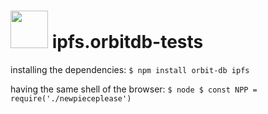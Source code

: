 # <img src="https://user-images.githubusercontent.com/45575898/195376864-9343a195-3eb5-4ac5-af9e-0ec7d5f246a9.png" width="60" height="60" /> ipfs.orbitdb-tests



installing the dependencies:
``
$ npm install orbit-db ipfs
``

having the same shell of the browser:
``
$ node
$ const NPP = require('./newpieceplease')
``
